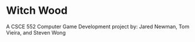 # Witch Wood
A CSCE 552 Computer Game Development project by:
Jared Newman, Tom Vieira, and Steven Wong
